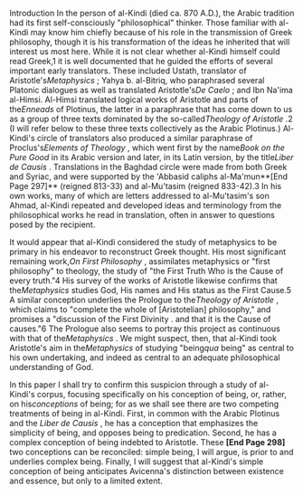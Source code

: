 


Introduction
In the person of al-Kindi (died ca. 870 A.D.), the Arabic tradition had
its first self-consciously "philosophical" thinker. Those familiar with
al-Kindi may know him chiefly because of his role in the transmission of
Greek philosophy, though it is his transformation of the ideas he
inherited that will interest us most here. While it is not clear whether
al-Kindi himself could read Greek,1 it is well documented that he guided
the efforts of several important early translators. These included
Ustath, translator of Aristotle's*Metaphysics* ; Yahya b. al-Bitriq, who
paraphrased several Platonic dialogues as well as translated
Aristotle's*De Caelo* ; and Ibn Na'ima al-Himsi. Al-Himsi translated
logical works of Aristotle and parts of the*Enneads* of Plotinus, the
latter in a paraphrase that has come down to us as a group of three
texts dominated by the so-called*Theology of Aristotle* .2 (I will refer
below to these three texts collectively as the Arabic Plotinus.)
Al-Kindi's circle of translators also produced a similar paraphrase of
Proclus's*Elements of Theology* , which went first by the name*Book on
the Pure Good* in its Arabic version and later, in its Latin version, by
the title*Liber de Causis* . Translations in the Baghdad circle were
made from both Greek and Syriac, and were supported by the 'Abbasid
caliphs al-Ma'mun**[End Page 297]** (reigned 813-33) and al-Mu'tasim
(reigned 833-42).3 In his own works, many of which are letters addressed
to al-Mu'tasim's son Ahmad, al-Kindi repeated and developed ideas and
terminology from the philosophical works he read in translation, often
in answer to questions posed by the recipient.

It would appear that al-Kindi considered the study of metaphysics to be
primary in his endeavor to reconstruct Greek thought. His most
significant remaining work,*On First Philosophy* , assimilates
metaphysics or "first philosophy" to theology, the study of "the First
Truth Who is the Cause of every truth."4 His survey of the works of
Aristotle likewise confirms that the*Metaphysics* studies God, His names
and His status as the First Cause.5 A similar conception underlies the
Prologue to the*Theology of Aristotle* , which claims to "complete the
whole of [Aristotelian] philosophy," and promises a "discussion of the
First Divinity . and that it is the Cause of causes."6 The Prologue also
seems to portray this project as continuous with that of
the*Metaphysics* . We might suspect, then, that al-Kindi took
Aristotle's aim in the*Metaphysics* of studying "being*qua* being" as
central to his own undertaking, and indeed as central to an adequate
philosophical understanding of God.

In this paper I shall try to confirm this suspicion through a study of
al-Kindi's corpus, focusing specifically on his conception of being, or,
rather, on his*conceptions* of being; for as we shall see there are two
competing treatments of being in al-Kindi. First, in common with the
Arabic Plotinus and the *Liber de Causis* , he has a conception that
emphasizes the simplicity of being, and opposes being to predication.
Second, he has a complex conception of being indebted to Aristotle.
These **[End Page 298]** two conceptions can be reconciled: simple
being, I will argue, is prior to and underlies complex being. Finally, I
will suggest that al-Kindi's simple conception of being anticipates
Avicenna's distinction between existence and essence, but only to a
limited extent.


